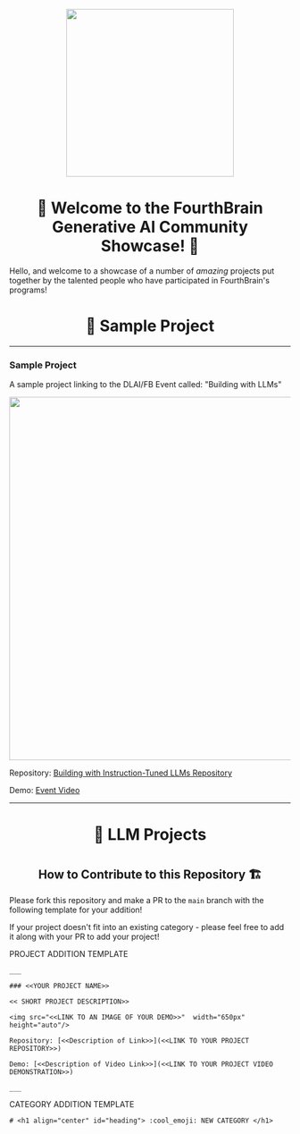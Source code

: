 <p align = "center" draggable=”false” ><img src="https://user-images.githubusercontent.com/37101144/161836199-fdb0219d-0361-4988-bf26-48b0fad160a3.png" 
     width="300px"
     height="auto"/>
</p>

# <h1 align="center" id="heading">:wave: Welcome to the FourthBrain Generative AI Community Showcase! 🌟</h1>

Hello, and welcome to a showcase of a number of *amazing* projects put together by the talented people who have participated in FourthBrain's programs!

# <h1 align="center" id="heading"> 🧪 Sample Project </h1>

___

### Sample Project
A sample project linking to the DLAI/FB Event called: "Building with LLMs"

<img src="https://i.imgur.com/fyB7DkJ.png"  width="650px" height="auto"/>

Repository: [Building with Instruction-Tuned LLMs Repository](https://github.com/FourthBrain/Building-with-Instruction-Tuned-LLMs-A-Step-by-Step-Guide)

Demo: [Event Video](https://www.youtube.com/watch?v=eTieetk2dSw)

___

# <h1 align="center" id="heading"> 🔡 LLM Projects </h1>

# <h2 align="center" id="heading2"> How to Contribute to this Repository 🏗️ </h2>

Please fork this repository and make a PR to the `main` branch with the following template for your addition!

If your project doesn't fit into an existing category - please feel free to add it along with your PR to add your project!

PROJECT ADDITION TEMPLATE
```
___
     
### <<YOUR PROJECT NAME>>

<< SHORT PROJECT DESCRIPTION>>

<img src="<<LINK TO AN IMAGE OF YOUR DEMO>>"  width="650px" height="auto"/>

Repository: [<<Description of Link>>](<<LINK TO YOUR PROJECT REPOSITORY>>)

Demo: [<<Description of Video Link>>](<<LINK TO YOUR PROJECT VIDEO DEMONSTRATION>>)
     
___
```

CATEGORY ADDITION TEMPLATE
```
# <h1 align="center" id="heading"> :cool_emoji: NEW CATEGORY </h1>
```
